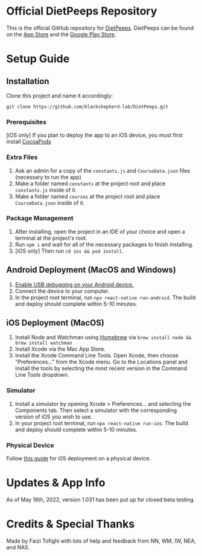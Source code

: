 # Official DietPeeps Repository

This is the official GitHub repository for [DietPeeps](https://dietpeeps.com/).
DietPeeps can be found on the [App Store](https://apps.apple.com/app/dietpeeps/id1611172999) and the [Google Play Store](https://play.google.com/store/apps/details?id=com.dietpeeps).

# Setup Guide

## Installation

Clone this project and name it accordingly:

``git clone https://github.com/blackshepherd-lab/DietPeeps.git``

### Prerequisites

[iOS only] If you plan to deploy the app to an iOS device, you must first install [CocoaPods](https://cocoapods.org/)

### Extra Files

1. Ask an admin for a copy of the ``constants.js`` and ``CourseData.json`` files (necessary to run the app)
2. Make a folder named ``constants`` at the project root and place ``constants.js`` inside of it.
3. Make a folder named ``courses`` at the project root and place ``CourseData.json`` inside of it.

### Package Management

1. After installing, open the project in an IDE of your choice and open a terminal at the project's root.
2. Run ``npm i`` and wait for all of the necessary packages to finish installing.
3. [iOS only] Then run ``cd ios && pod install``.

## Android Deployment (MacOS and Windows)

1. [Enable USB debugging on your Android device.](https://www.microfocus.com/documentation/silk-test/210/en/silktestworkbench-help-en/GUID-BE1EA2BA-EFF2-4B2D-8F09-4BEE0947DFB2.html)
2. Connect the device to your computer. 
3. In the project root terminal, run ``npx react-native run-android``. The build and deploy should complete within 5-10 minutes.

## iOS Deployment (MacOS)

1. Install Node and Watchman using [Homebrew](https://brew.sh/) via ``brew install node && brew install watchman``
2. Install Xcode via the Mac App Store.
3. Install the Xcode Command Line Tools. Open Xcode, then choose "Preferences..." from the Xcode menu. Go to the Locations panel and install the tools by selecting the most recent version in the Command Line Tools dropdown.

### Simulator

1. Install a simulator by opening Xcode > Preferences... and selecting the Components tab. Then select a simulator with the corresponding version of iOS you wish to use.
2. In your project root terminal, run ``npx react-native run-ios``. The build and deploy should complete within 5-10 minutes.

### Physical Device

Follow [this guide](https://reactnative.dev/docs/running-on-device) for i0S deployment on a physical device.

# Updates & App Info

As of May 16th, 2022, version 1.031 has been put up for closed beta testing.

# Credits & Special Thanks

Made by Faizi Tofighi with lots of help and feedback from NN, WM, IW, NEA, and NAS.